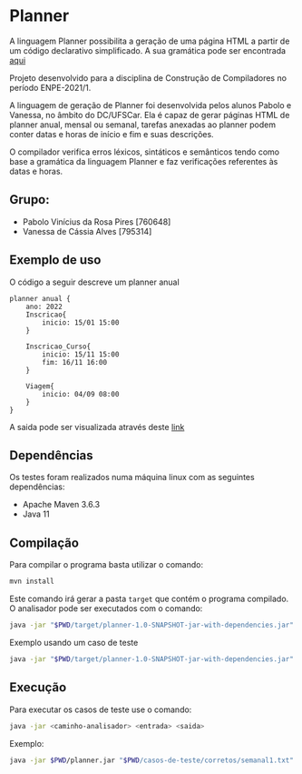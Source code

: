 # Planner
A linguagem Planner possibilita a geração de uma página HTML a partir de um código declarativo simplificado.
A sua gramática pode ser encontrada [aqui](https://raw.githubusercontent.com/18argon/compiladores-enpe3/main/trabalho4/planner/gramatica.pdf)

Projeto desenvolvido para a disciplina de Construção de Compiladores no período ENPE-2021/1.

A linguagem de geração de Planner foi desenvolvida pelos alunos Pabolo e Vanessa, no âmbito do DC/UFSCar. Ela é capaz de gerar páginas HTML
de planner anual, mensal ou semanal, tarefas anexadas ao planner podem conter datas e horas de início e fim e suas descrições.

O compilador verifica erros léxicos, sintáticos e semânticos tendo como base a gramática da linguagem Planner e faz verificações referentes às
datas e horas.

## Grupo:
- Pabolo Vinícius da Rosa Pires \[760648\]
- Vanessa de Cássia Alves  \[795314\]

## Exemplo de uso
O código a seguir descreve um planner anual
```
planner anual {
    ano: 2022
    Inscricao{
        inicio: 15/01 15:00
    }

    Inscricao_Curso{
        inicio: 15/11 15:00
        fim: 16/11 16:00
    }

    Viagem{
        inicio: 04/09 08:00
    }
}
```
A saida pode ser visualizada através deste [link](https://htmlpreview.github.io/?https://github.com/18argon/compiladores-enpe3/blob/main/trabalho4/planner/casos-de-teste/corretos/saida/anual1.html)


## Dependências
Os testes foram realizados numa máquina linux com as seguintes dependências:

- Apache Maven 3.6.3
- Java 11

## Compilação
Para compilar o programa basta utilizar o comando:

``` bash
mvn install
```

Este comando irá gerar a pasta `target` que contém o programa compilado. O analisador pode ser executados com o comando:

``` bash
java -jar "$PWD/target/planner-1.0-SNAPSHOT-jar-with-dependencies.jar" <entrada> <saida>
```

Exemplo usando um caso de teste
``` bash
java -jar "$PWD/target/planner-1.0-SNAPSHOT-jar-with-dependencies.jar" "$PWD/casos-de-teste/corretos/semanal1.txt" "$PWD/tmp/saida.txt"
```

## Execução
Para executar os casos de teste use o comando:

``` bash
java -jar <caminho-analisador> <entrada> <saida>
```

Exemplo:

``` bash
java -jar $PWD/planner.jar "$PWD/casos-de-teste/corretos/semanal1.txt" "$PWD/saida.txt"
```


